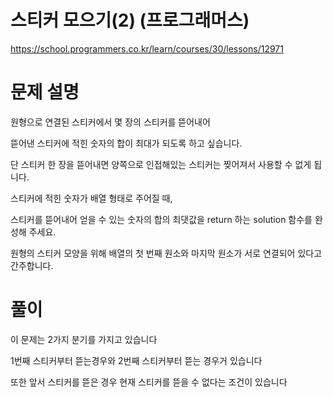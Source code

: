# 스티커 모으기(2) (프로그래머스)

https://school.programmers.co.kr/learn/courses/30/lessons/12971

# 문제 설명

원형으로 연결된 스티커에서 몇 장의 스티커를 뜯어내어

뜯어낸 스티커에 적힌 숫자의 합이 최대가 되도록 하고 싶습니다.

단 스티커 한 장을 뜯어내면 양쪽으로 인접해있는 스티커는 찢어져서 사용할 수 없게 됩니다.

스티커에 적힌 숫자가 배열 형태로 주어질 때,

스티커를 뜯어내어 얻을 수 있는 숫자의 합의 최댓값을 return 하는 solution 함수를 완성해 주세요.

원형의 스티커 모양을 위해 배열의 첫 번째 원소와 마지막 원소가 서로 연결되어 있다고 간주합니다.

# 풀이

이 문제는 2가지 분기를 가지고 있습니다

1번째 스티커부터 뜯는경우와 2번째 스티커부터 뜯는 경우거 있습니다

또한 앞서 스티커를 뜯은 경우 현재 스티커를 뜯을 수 없다는 조건이 있습니다
